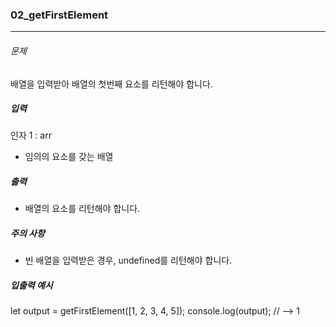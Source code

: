 ### 02_getFirstElement

***

###### 문제 

배열을 입력받아 배열의 첫번째 요소를 리턴해야 합니다.

##### 입력

인자 1 : arr
- 임의의 요소를 갖는 배열

##### 출력

- 배열의 요소를 리턴해야 합니다.

##### 주의 사항

- 빈 배열을 입력받은 경우, undefined를 리턴해야 합니다.

##### 입출력 예시

let output = getFirstElement([1, 2, 3, 4, 5]);
console.log(output); // --> 1